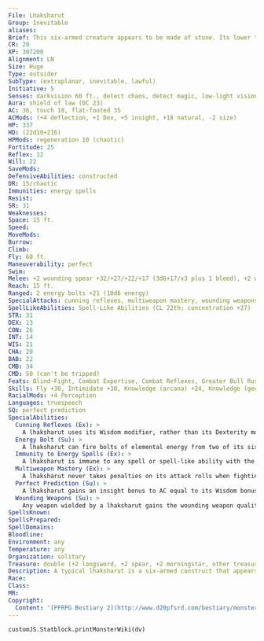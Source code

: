 ```yaml
---
File: Lhaksharut
Group: Inevitable
aliases: 
Brief: This six-armed creature appears to be made of stone. Its lower torso is a collection of whirring rings of metal.
CR: 20
XP: 307200
Alignment: LN
Size: Huge
Type: outsider
SubType: (extraplanar, inevitable, lawful)
Initiative: 5
Senses: darkvision 60 ft., detect chaos, detect magic, low-light vision, true seeing; Perception +34
Aura: shield of law (DC 23)
AC: 36, touch 18, flat-footed 35
ACMods: (+4 deflection, +1 Dex, +5 insight, +18 natural, -2 size)
HP: 337
HD: (22d10+216)
HPMods: regeneration 10 (chaotic)
Fortitude: 25
Reflex: 12
Will: 22
SaveMods: 
DefensiveAbilities: constructed
DR: 15/chaotic
Immunities: energy spells
Resist: 
SR: 31
Weaknesses: 
Space: 15 ft.
Speed: 
MoveMods: 
Burrow: 
Climb: 
Fly: 60 ft.
Maneuverability: perfect
Swim: 
Melee: +2 wounding spear +32/+27/+22/+17 (3d6+17/x3 plus 1 bleed), +2 wounding longsword +32 (3d6+12/19-20 plus 1 bleed), +2 wounding morningstar +32 (3d6+12 plus 1 bleed) or   4 slams +30 (2d8+10)
Reach: 15 ft.
Ranged: 2 energy bolts +21 (10d6 energy)
SpecialAttacks: cunning reflexes, multiweapon mastery, wounding weapons
SpellLikeAbilities: Spell-Like Abilities (CL 22th; concentration +27)  Constant-detect chaos, detect magic, shield of law (DC 23), true seeing   At Will-dispel magic, greater teleport (self plus 50 lbs. of objects only), sending   3/day-dictum (DC 22), dimensional anchor (DC 19), dimensional lock (DC 23), disintegrate (DC 21), dismissal (DC 20), greater scrying (DC 22), plane shift (DC 20), wall of force   1/day-imprisonment (DC 24)
STR: 31
DEX: 13
CON: 26
INT: 14
WIS: 21
CHA: 20
BAB: 22
CMB: 34
CMD: 50 (can't be tripped)
Feats: Blind-Fight, Combat Expertise, Combat Reflexes, Greater Bull Rush, Greater Vital Strike, Improved Bull Rush, Improved Disarm, Improved Initiative, Improved Vital Strike, Power Attack, Vital Strike
Skills: Fly +30, Intimidate +30, Knowledge (arcana) +24, Knowledge (geography) +24, Knowledge (planes) +27, Perception +34, Sense Motive +30, Spellcraft +24
RacialMods: +4 Perception
Languages: truespeech
SQ: perfect prediction
SpecialAbilities:
  Cunning Reflexes (Ex): >
    A lhaksharut uses its Wisdom modifier, rather than its Dexterity modifier, to determine how many additional attacks of opportunity it gains with the Combat Reflexes feat. For most lhaksharut inevitables, this benefit equates to 5 additional attacks of opportunity per round.
  Energy Bolt (Su): >
    A lhaksharut can fire bolts of elemental energy from two of its six arms-it never wields weapons in these hands. These attacks have a range increment of 100 feet and deal 10d6 energy damage of the inevitable's choice (acid, cold, electricity, or fire, chosen for each bolt as it is thrown). It can throw two bolts of energy as a standard action, and cannot attack with these hands when it makes weapon or slam attacks with its other limbs.
  Immunity to Energy Spells (Ex): >
    A lhaksharut is immune to any spell or spell-like ability with the acid, cold, electricity, fire, or sonic descriptor that allows spell resistance.
  Multiweapon Mastery (Ex): >
    A lhaksharut never takes penalties on its attack rolls when fighting with multiple weapons.
  Perfect Prediction (Su): >
    A lhaksharut gains an insight bonus to AC equal to its Wisdom bonus.
  Wounding Weapons (Su): >
    Any weapon wielded by a lhaksharut gains the wounding weapon quality as long as it remains in the creature's grasp.
SpellsKnown: 
SpellsPrepared: 
SpellDomains: 
Bloodline: 
Environment: any
Temperature: any
Organization: solitary
Treasure: double (+2 longsword, +2 spear, +2 morningstar, other treasure)
Description: A typical lhaksharut is a six-armed construct that appears to be made of a mix of metals and stone. Where a human would have legs, it instead possesses a complex orb of spinning rings similar in shape to an orrery-it is this whirling machine that grants the lhaksharut the ability to fly. Though a lhaksharut has huge, metal wings, they serve as little more than stabilizers when it's in flight. Four of the construct's arms end in functional hands that it normally uses to carry a mix of weapons. The lhaksharut's lower two arms hold large, flaming metal spheres in their hands-it uses these spheres to generate elemental bolts of energy that it can hurl great distances to damage foes.  Lhaksharuts are tasked with maintaining the separation between different planes of reality, especially the elemental planes. They do not concern themselves with petty trespasses by visitors from one plane to another, nor even the occasional creation of a pocket plane or hijacking of a chunk of one reality to serve as a base within another. What does trouble a lhaksharut is anything that represents a permanent link between planes, or an effort by the denizens of one plane to invade and conquer another. They often find themselves in conf lict with the machinations of powerful outsiders who seek to create beachheads on other planes to serve as launching pads for massive incursions.
Race: 
Class: 
MR: 
Copyright:
  Content: '[PFRPG Bestiary 2](http://www.d20pfsrd.com/bestiary/monster-listings/outsiders/inevitable/inevitable-lhaksharut)'
---
```

```dataviewjs
customJS.Statblock.printMonsterWiki(dv)
```
